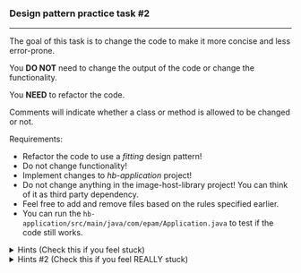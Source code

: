 ### Design pattern practice task #2

---

The goal of this task is to change the code to make it more concise and less error-prone.

You **DO NOT** need to change the output of the code or change the functionality.

You **NEED** to refactor the code.

Comments will indicate whether a class or method is allowed to be changed or not.

Requirements:

- Refactor the code to use a _fitting_ design pattern!
- Do not change functionality!
- Implement changes to _hb-application_ project!
- Do not change anything in the image-host-library project! You can think of it as third party dependency.
- Feel free to add and remove files based on the rules specified earlier.
- You can run the `hb-application/src/main/java/com/epam/Application.java` to test if the code still works.

<details>
  <summary>Hints (Check this if you feel stuck)</summary>
  <ul>
    <li>There are duplicate code parts.
    <li>The image-host-library have a complex API.
    <li>No new behaviour needed.
    <li>There are no clear layers.
    <li>If you are not familiar with design patterns: <a href="https://springframework.guru/gang-of-four-design-patterns/">click here</a>
    </ul>
</details>

<details>
  <summary>Hints #2 (Check this if you feel REALLY stuck)</summary>
  <ul>
    <li>There is a structural design pattern that can help you.
    <li>The pattern you are looking for will simplify a complex interface.
  </ul>
</details>